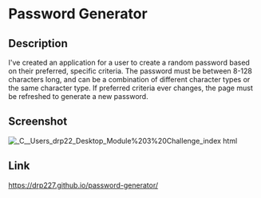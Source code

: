 # Password Generator

## Description
I've created an application for a user to create a random password based on their preferred, specific criteria. The password must be between
8-128 characters long, and can be a combination of different character types or the same character type. If preferred criteria ever changes, the 
page must be refreshed to generate a new password. 

## Screenshot
![_C__Users_drp22_Desktop_Module%203%20Challenge_index html](https://user-images.githubusercontent.com/109008159/182757429-5aafa42d-1036-4396-8cb3-f3ccf83844d2.png)

## Link
https://drp227.github.io/password-generator/

